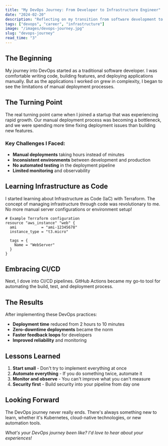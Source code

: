 ```yaml
---
title: "My DevOps Journey: From Developer to Infrastructure Engineer"
date: "2024-02-20"
description: "Reflecting on my transition from software development to DevOps engineering and the lessons learned along the way."
tags: ["devops", "career", "infrastructure"]
image: "/images/devops-journey.jpg"
slug: "devops-journey"
read_time: "3"
---
```


## The Beginning

My journey into DevOps started as a traditional software developer. I was comfortable writing code, building features, and deploying applications manually. But as the applications I worked on grew in complexity, I began to see the limitations of manual deployment processes.

## The Turning Point

The real turning point came when I joined a startup that was experiencing rapid growth. Our manual deployment process was becoming a bottleneck, and we were spending more time fixing deployment issues than building new features.

### Key Challenges I Faced:

- **Manual deployments** taking hours instead of minutes
- **Inconsistent environments** between development and production
- **No automated testing** in the deployment pipeline
- **Limited monitoring** and observability

## Learning Infrastructure as Code

I started learning about Infrastructure as Code (IaC) with Terraform. The concept of managing infrastructure through code was revolutionary to me. No more manual server configurations or environment setup!

```hcl
# Example Terraform configuration
resource "aws_instance" "web" {
  ami           = "ami-12345678"
  instance_type = "t3.micro"
  
  tags = {
    Name = "WebServer"
  }
}
```

## Embracing CI/CD

Next, I dove into CI/CD pipelines. GitHub Actions became my go-to tool for automating the build, test, and deployment process.

## The Results

After implementing these DevOps practices:

- **Deployment time** reduced from 2 hours to 10 minutes
- **Zero-downtime deployments** became the norm
- **Faster feedback loops** for developers
- **Improved reliability** and monitoring

## Lessons Learned

1. **Start small** - Don't try to implement everything at once
2. **Automate everything** - If you do something twice, automate it
3. **Monitor and observe** - You can't improve what you can't measure
4. **Security first** - Build security into your pipeline from day one

## Looking Forward

The DevOps journey never really ends. There's always something new to learn, whether it's Kubernetes, cloud-native technologies, or new automation tools.

*What's your DevOps journey been like? I'd love to hear about your experiences!* 
